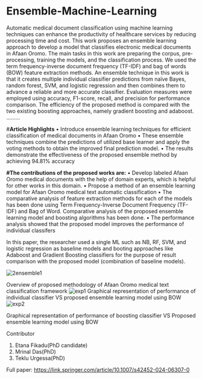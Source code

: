 # Ensemble-Machine-Learning
Automatic medical document classification using machine learning techniques can enhance the productivity of healthcare services by reducing processing time and cost. This work proposes an ensemble learning approach to develop a 
model that classifies electronic medical documents in Afaan Oromo. The main tasks in this work are preparing the corpus, pre-processing, training the models, and the classification process. We used the term frequency-inverse document 
frequency (TF-IDF) and bag of words (BOW) feature extraction methods. An ensemble technique in this work is that it 
creates multiple individual classifier predictions from naïve Bayes, random forest, SVM, and logistic regression and then 
combines them to advance a reliable and more accurate classifier. Evaluation measures were employed using accuracy, 
F1-score, recall, and precision for performance comparison. The efficiency of the proposed method is compared with 
the two existing boosting approaches, namely gradient boosting and adaboost.
.........

#**Article Highlights**
• Introduce ensemble learning techniques for efficient classification of medical documents in Afaan Oromo
• These ensemble techniques combine the predictions of utilized base learner and apply the voting methods to 
obtain the improved final prediction model.
• The results demonstrate the effectiveness of the proposed ensemble method by achieving 94.81% accuracy

**#The contributions of the proposed works are:**
• Develop labeled Afaan Oromo medical documents with the help of domain experts, which is helpful for other 
works in this domain.
• Propose a method of an ensemble learning model for Afaan Oromo medical text automatic classification
• The comparative analysis of feature extraction methods for each of the models has been done using Term Frequency-Inverse Document Frequency (TF-IDF) and Bag of Word.
Comparative analysis of the proposed ensemble learning model and boosting algorithms has been done.
• The performance analysis showed that the proposed model improves the performance of individual classifers

In this paper, the researcher used a single ML such as NB, RF, SVM, and logistic regression as baseline models and booting approaches like Adaboost and Gradient Boosting classifiers for the purpose of result comparison with the proposed model (combination of baseline models).

![2ensemble1](https://github.com/user-attachments/assets/59be7536-4d98-4f1c-9886-68f4bd5fb63a)

Overview of proposed methodology of Afaan Oromo medical text classification framework
![exp1](https://github.com/user-attachments/assets/53b6f870-f102-4bd7-bea3-f3110f33007d)
Graphical representation of performance of individual classifier VS proposed ensemble learning model using BOW
![exp2](https://github.com/user-attachments/assets/048aa1ae-8db6-499a-bd62-c7026f4b25ac)

Graphical representation of performance of boosting classifier VS Proposed ensemble learning model using BOW

Contributor 
1. Etana Fikadu(PhD candidate)
2. Mrinal Das(PhD)
3. Teklu Urgessa(PhD)
   
Full paper: https://link.springer.com/article/10.1007/s42452-024-06307-0
